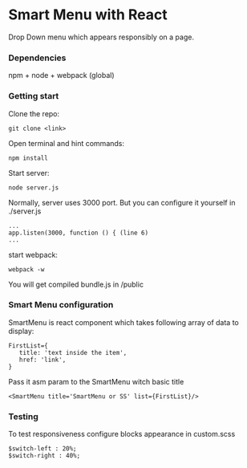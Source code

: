 # Smart Menu with React

Drop Down menu which appears responsibly on a page.

### Dependencies

npm + node + webpack (global)

### Getting start

Clone the repo:
```
git clone <link>
```

Open terminal and hint commands:
```
npm install
```

Start server:
```
node server.js
```

Normally, server uses 3000 port. But you can configure it yourself in
./server.js
```
...
app.listen(3000, function () { (line 6)
...
```

start webpack:
 ```
 webpack -w
 ```
 
 You will get compiled bundle.js in /public
 
 
### Smart Menu configuration
 
SmartMenu is react component which takes following array of data to display:
 
 ```
 FirstList={
    title: 'text inside the item',
    href: 'link',
 }
```

Pass it asm param to the SmartMenu witch basic title
 ```
 <SmartMenu title='SmartMenu or SS' list={FirstList}/>
 ```

### Testing

To test responsiveness configure blocks appearance in custom.scss

 ```
 $switch-left : 20%;
 $switch-right : 40%;
 ```
